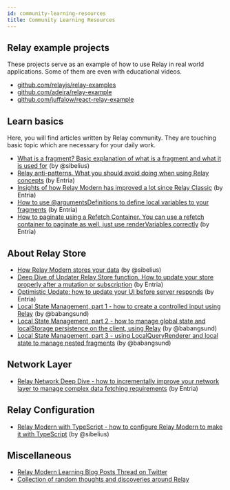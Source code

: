 ```yaml
---
id: community-learning-resources
title: Community Learning Resources
---
```

## Relay example projects

These projects serve as an example of how to use Relay in real world applications. Some of them are even with educational videos.

-   [github.com/relayjs/relay-examples](https://github.com/relayjs/relay-examples)
-   [github.com/adeira/relay-example](https://github.com/adeira/relay-example)
-   [github.com/juffalow/react-relay-example](https://github.com/juffalow/react-relay-example)

## Learn basics

Here, you will find articles written by Relay community. They are touching basic topic which are necessary for your daily work.

-   [What is a fragment? Basic explanation of what is a fragment and what it is used for](https://medium.com/@sibelius/relay-modern-what-is-a-fragment-c70f164c2469) (by @sibelius)
-   [Relay anti-patterns. What you should avoid doing when using Relay concepts](https://medium.com/entria/relay-apollo-anti-pattern-d9f4dea47738) (by Entria)
-   [Insights of how Relay Modern has improved a lot since Relay Classic](https://medium.com/entria/relay-is-just-getting-better-54112ffc1a9e) (by Entria)
-   [How to use @argumentsDefinitions to define local variables to your fragments](https://medium.com/entria/relay-modern-argumentdefinitions-d53769dbb95d) (by Entria)
-   [How to paginate using a Refetch Container. You can use a refetch container to paginate as well, just use renderVariables correctly](https://medium.com/entria/relay-modern-pagination-using-refetch-container-editing-a07c6b33ae4e) (by Entria)

## About Relay Store

-   [How Relay Modern stores your data](https://medium.com/@sibelius/relay-modern-the-relay-store-8984cd148798) (by @sibelius)
-   [Deep Dive of Updater Relay Store function. How to update your store properly after a mutation or subscription](https://medium.com/entria/wrangling-the-client-store-with-the-relay-modern-updater-function-5c32149a71ac) (by Entria)
-   [Optimistic Update: how to update your UI before server responds](https://medium.com/entria/relay-modern-optimistic-update-a09ba22d83c9) (by Entria)
-   [Local State Management, part 1 - how to create a controlled input using Relay](https://babangsund.com/relay_local_state_management/) (by @babangsund)
-   [Local State Management, part 2 - how to manage global state and localStorage persistence on the client, using Relay](https://babangsund.com/relay_local_state_management_2/) (by @babangsund)
-   [Local State Management, part 3 - using LocalQueryRenderer and local state to manage nested fragments](https://babangsund.com/relay_local_state_management_3/) (by @babangsund)

## Network Layer

-   [Relay Network Deep Dive - how to incrementally improve your network layer to manage complex data fetching requirements](https://medium.com/entria/relay-modern-network-deep-dive-ec187629dfd3) (by Entria)

## Relay Configuration

-   [Relay Modern with TypeScript - how to configure Relay Modern to make it with TypeScript](https://medium.com/@sibelius/relay-modern-migration-to-typescript-c26ab0ee749c) (by @sibelius)

## Miscellaneous

-   [Relay Modern Learning Blog Posts Thread on Twitter](https://twitter.com/sseraphini/status/1078595758801203202)
-   [Collection of random thoughts and discoveries around Relay](https://mrtnzlml.com/docs/relay)
